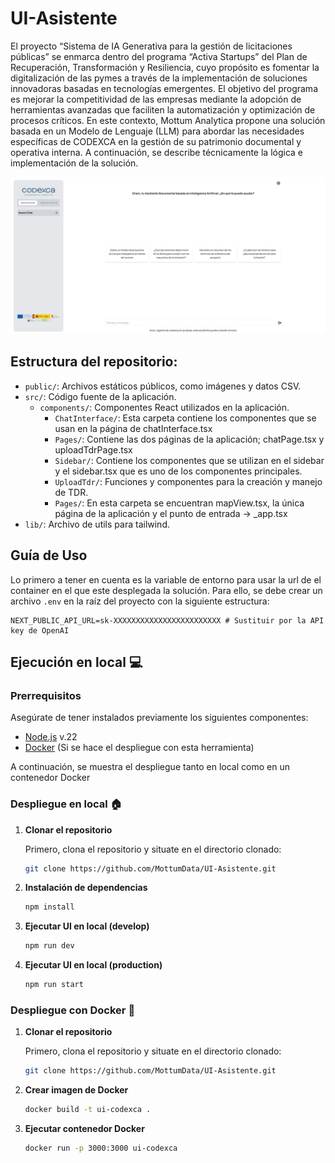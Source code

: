 # UI-Asistente

El proyecto “Sistema de IA Generativa para la gestión de licitaciones públicas” se enmarca dentro del programa “Activa Startups” del Plan de Recuperación, Transformación y Resiliencia, cuyo propósito es fomentar la digitalización de las pymes a través de la implementación de soluciones innovadoras basadas en tecnologías emergentes. El objetivo del programa es mejorar la competitividad de las empresas mediante la adopción de herramientas avanzadas que faciliten la automatización y optimización de procesos críticos. En este contexto, Mottum Analytica propone una solución basada en un Modelo de Lenguaje (LLM) para abordar las necesidades específicas de CODEXCA en la gestión de su patrimonio documental y operativa interna. A continuación, se describe técnicamente la lógica e implementación de la solución.

![front_image](public/front_image.png)

## Estructura del repositorio:

- `public/`: Archivos estáticos públicos, como imágenes y datos CSV.
- `src/`: Código fuente de la aplicación.
  - `components/`: Componentes React utilizados en la aplicación.
    - `ChatInterface/`: Esta carpeta contiene los componentes que se usan en la página de chatInterface.tsx 
    - `Pages/`: Contiene las dos páginas de la aplicación; chatPage.tsx y uploadTdrPage.tsx
    - `Sidebar/`: Contiene los componentes que se utilizan en el sidebar y el sidebar.tsx que es uno de los componentes principales. 
    - `UploadTdr/`:  Funciones y componentes para la creación y manejo de TDR.
    - `Pages/`: En esta carpeta se encuentran mapView.tsx, la única página de la aplicación y el punto de entrada -> _app.tsx
- `lib/`: Archivo de utils para tailwind.

## Guía de Uso

Lo primero a tener en cuenta es la variable de entorno para usar la url de el container en el que este desplegada la solución. Para ello, se debe crear un
archivo
`.env` en la raíz del proyecto con la siguiente estructura:

```shell
NEXT_PUBLIC_API_URL=sk-XXXXXXXXXXXXXXXXXXXXXXXX # Sustituir por la API key de OpenAI
```

## Ejecución en local :computer:

### Prerrequisitos

Asegúrate de tener instalados previamente los siguientes componentes:

- [Node.js](https://nodejs.org/en/download/prebuilt-installer/) v.22
- [Docker](https://www.docker.com/products/docker-desktop/) (Si se hace el despliegue con esta herramienta)

A continuación, se muestra el despliegue tanto en local como en un contenedor Docker

### Despliegue en local :house:

1. **Clonar el repositorio**
   
   Primero, clona el repositorio y situate en el directorio clonado:
   ```bash
   git clone https://github.com/MottumData/UI-Asistente.git
   ```

2. **Instalación de dependencias**
    ```bash
    npm install
    ```
3. **Ejecutar UI en local (develop)**
    ```bash
    npm run dev
    ```
4. **Ejecutar UI en local (production)**
    ```bash
    npm run start
    ```

### Despliegue con Docker :whale:

1. **Clonar el repositorio**
   
   Primero, clona el repositorio y situate en el directorio clonado:
   ```bash
   git clone https://github.com/MottumData/UI-Asistente.git
   ```
2. **Crear imagen de Docker**
    ```bash
    docker build -t ui-codexca .
    ```
3. **Ejecutar contenedor Docker**
    
    ```bash
    docker run -p 3000:3000 ui-codexca
    ```